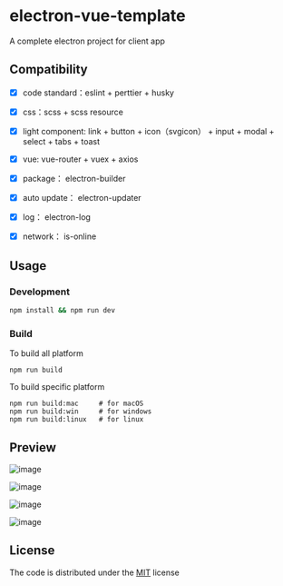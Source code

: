 # electron-vue-template

A complete electron project for client app

## Compatibility

- [x] code standard：eslint + perttier + husky

- [x] css：scss + scss resource

- [x] light component: link + button + icon（svgicon） + input + modal + select + tabs + toast

- [x] vue: vue-router + vuex + axios

- [x] package： electron-builder

- [x] auto update： electron-updater

- [x] log： electron-log

- [x] network： is-online


## Usage

### Development

``` bash
npm install && npm run dev
```

### Build

To build all platform

```
npm run build
```

To build specific platform

```
npm run build:mac     # for macOS
npm run build:win     # for windows
npm run build:linux   # for linux
```

## Preview

![image](https://user-images.githubusercontent.com/6310131/45092957-8c566000-b149-11e8-892d-37fb4d310982.png)

![image](https://user-images.githubusercontent.com/6310131/45093163-2ae2c100-b14a-11e8-8f5d-97f084980b90.png)


![image](https://user-images.githubusercontent.com/6310131/45093021-ba3ba480-b149-11e8-9357-ac6f16113d58.png)

![image](https://user-images.githubusercontent.com/6310131/45093034-c6276680-b149-11e8-9415-1facadee48b9.png)

## License

The code is distributed under the [MIT](http://opensource.org/licenses/MIT) license